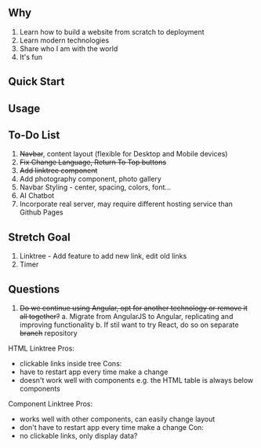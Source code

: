 ## Why
1. Learn how to build a website from scratch to deployment
2. Learn modern technologies
3. Share who I am with the world
4. It's fun

## Quick Start
## Usage

## To-Do List
1. ~~Navbar~~, content layout (flexible for Desktop and Mobile devices)
2. ~~Fix Change Language, Return To Top buttons~~
3. ~~Add linktree component~~
4. Add photography component, photo gallery
5. Navbar Styling - center, spacing, colors, font...
6. AI Chatbot
7. Incorporate real server, may require different hosting service than Github Pages 

## Stretch Goal
1. Linktree - Add feature to add new link, edit old links
2. Timer

## Questions
1. ~~Do we continue using Angular, opt for another technology or remove it all together?~~
    a. Migrate from AngularJS to Angular, replicating and improving functionality
    b. If stil want to try React, do so on separate ~~branch~~ repository

HTML Linktree
Pros:
- clickable links inside tree
Cons:
- have to restart app every time make a change
- doesn't work well with components e.g. the HTML table is always below components

Component Linktree
Pros:
- works well with other components, can easily change layout
- don't have to restart app every time make a change
Con:
- no clickable links, only display data?